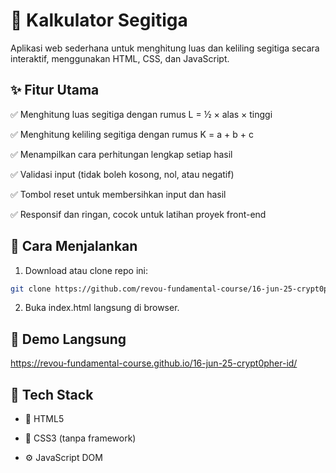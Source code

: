 # 📐 Kalkulator Segitiga

Aplikasi web sederhana untuk menghitung luas dan keliling segitiga secara interaktif, menggunakan HTML, CSS, dan JavaScript.


## ✨ Fitur Utama

✅ Menghitung luas segitiga dengan rumus L = ½ × alas × tinggi

✅ Menghitung keliling segitiga dengan rumus K = a + b + c

✅ Menampilkan cara perhitungan lengkap setiap hasil

✅ Validasi input (tidak boleh kosong, nol, atau negatif)

✅ Tombol reset untuk membersihkan input dan hasil

✅ Responsif dan ringan, cocok untuk latihan proyek front-end


## 🚀 Cara Menjalankan

1. Download atau clone repo ini:

```bash
git clone https://github.com/revou-fundamental-course/16-jun-25-crypt0pher-id
```

2. Buka index.html langsung di browser.


## 📸 Demo Langsung

https://revou-fundamental-course.github.io/16-jun-25-crypt0pher-id/


## 🧰 Tech Stack

- 🧱 HTML5

- 🎨 CSS3 (tanpa framework)

- ⚙️ JavaScript DOM
